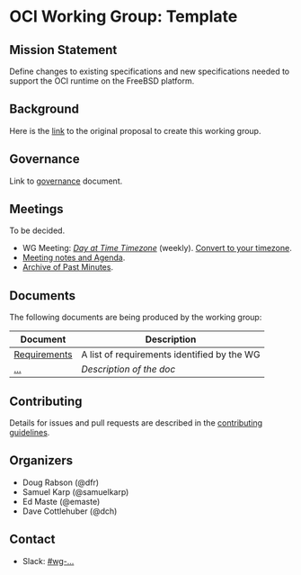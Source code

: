 # OCI Working Group: Template

## Mission Statement

Define changes to existing specifications and new specifications needed to
support the OCI runtime on the FreeBSD platform.

## Background

Here is the [link](https://github.com/opencontainers/tob/blob/main/proposals/wg-freebsd-runtime.md)
to the original proposal to create this working group.

## Governance

Link to [governance](./GOVERNANCE.md) document.

## Meetings

To be decided.

- WG Meeting: _[Day at Time Timezone](https://zoom.us...)_ (weekly). [Convert to your timezone](https://dateful.com/convert/...).
- [Meeting notes and Agenda](https://hackmd.io/...).
- [Archive of Past Minutes](./minutes).

## Documents

The following documents are being produced by the working group:

| Document | Description |
|----------|-------------|
| [Requirements](./docs/REQUIREMENTS.md) | A list of requirements identified by the WG |
| [...](./docs/...) | _Description of the doc_ |

## Contributing

Details for issues and pull requests are described in the [contributing guidelines](CONTRIBUTING.md).

## Organizers

- Doug Rabson (@dfr)
- Samuel Karp (@samuelkarp)
- Ed Maste (@emaste)
- Dave Cottlehuber (@dch)

## Contact

- Slack: [#wg-...](https://opencontainers.slack.com/messages/wg-...)
